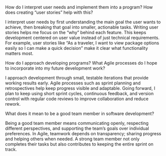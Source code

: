 How do I interpret user needs and implement them into a program? How does creating “user stories” help with this?

I interpret user needs by first understanding the main goal the user wants to achieve, then breaking that goal into smaller, actionable tasks. Writing user stories helps me focus on the “why” behind each feature. This keeps development centered on user value instead of just technical requirements. For example, user stories like “As a traveler, I want to view package options easily so I can make a quick decision” make it clear what functionality matters most.

How do I approach developing programs? What Agile processes do I hope to incorporate into my future development work?

I approach development through small, testable iterations that provide working results early. Agile processes such as sprint planning and retrospectives help keep progress visible and adaptable. Going forward, I plan to keep using short sprint cycles, continuous feedback, and version control with regular code reviews to improve collaboration and reduce rework.

What does it mean to be a good team member in software development?

Being a good team member means communicating openly, respecting different perspectives, and supporting the team’s goals over individual preferences. In Agile, teamwork depends on transparency; sharing progress and helping others when needed. A strong team member not only completes their tasks but also contributes to keeping the entire sprint on track.
